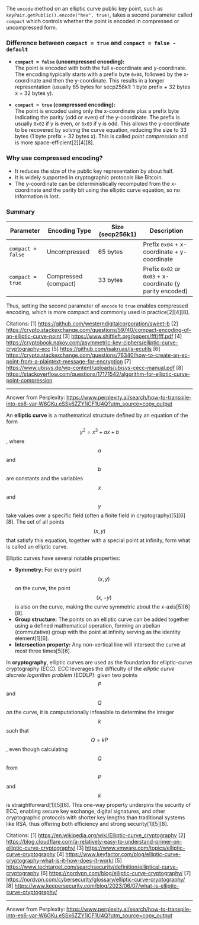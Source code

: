 The `encode` method on an elliptic curve public key point, such as `keyPair.getPublic().encode("hex", true)`, takes a second
parameter called `compact` which controls whether the point is encoded in compressed or uncompressed form.

### Difference between `compact = true` and `compact = false - default`

- **`compact = false` (uncompressed encoding):**  
  The point is encoded with both the full x-coordinate and y-coordinate. The encoding typically starts with a prefix byte
  `0x04`, followed by the x-coordinate and then the y-coordinate. This results in a longer representation (usually 65 bytes
  for secp256k1: 1 byte prefix + 32 bytes x + 32 bytes y).

- **`compact = true` (compressed encoding):**  
  The point is encoded using only the x-coordinate plus a prefix byte indicating the parity (odd or even) of the
  y-coordinate. The prefix is usually `0x02` if y is even, or `0x03` if y is odd. This allows the y-coordinate to be
  recovered by solving the curve equation, reducing the size to 33 bytes (1 byte prefix + 32 bytes x). This is called _point
  compression_ and is more space-efficient[2][4][8].

### Why use compressed encoding?

- It reduces the size of the public key representation by about half.
- It is widely supported in cryptographic protocols like Bitcoin.
- The y-coordinate can be deterministically recomputed from the x-coordinate and the parity bit using the elliptic curve
  equation, so no information is lost.

### Summary

| Parameter         | Encoding Type        | Size (secp256k1) | Description                                               |
| ----------------- | -------------------- | ---------------- | --------------------------------------------------------- |
| `compact = false` | Uncompressed         | 65 bytes         | Prefix `0x04` + x-coordinate + y-coordinate               |
| `compact = true`  | Compressed (compact) | 33 bytes         | Prefix `0x02` or `0x03` + x-coordinate (y parity encoded) |

Thus, setting the second parameter of `encode` to `true` enables compressed encoding, which is more compact and commonly used
in practice[2][4][8].

Citations: [1] https://github.com/westerndigitalcorporation/sweet-b [2]
https://crypto.stackexchange.com/questions/59740/compact-encoding-of-an-elliptic-curve-point [3]
https://www.shiftleft.org/papers/fff/fff.pdf [4]
https://cryptobook.nakov.com/asymmetric-key-ciphers/elliptic-curve-cryptography-ecc [5]
https://github.com/isakruas/js-ecutils [6]
https://crypto.stackexchange.com/questions/76340/how-to-create-an-ec-point-from-a-plaintext-message-for-encryption [7]
https://www.ubisys.de/wp-content/uploads/ubisys-cecc-manual.pdf [8]
https://stackoverflow.com/questions/17171542/algorithm-for-elliptic-curve-point-compression

---

Answer from Perplexity:
https://www.perplexity.ai/search/how-to-transpile-into-es6-var-W6GKu.eSSk6ZZY1iCF1U4Q?utm_source=copy_output

An **elliptic curve** is a mathematical structure defined by an equation of the form $$ y^2 = x^3 + ax + b
$$, where $$ a $$ and $$ b $$ are constants and the variables $$ x $$ and $$ y $$ take values over a specific field (often a finite field in cryptography)[5][6][8]. The set of all points $$(x, y)$$
that satisfy this equation, together with a special point at infinity, form what is called an elliptic curve.

Elliptic curves have several notable properties:

- **Symmetry:** For every point $$(x, y)$$ on the curve, the point $$(x, -y)$$ is also on the curve, making the curve
  symmetric about the x-axis[5][6][8].
- **Group structure:** The points on an elliptic curve can be added together using a defined mathematical operation, forming
  an abelian (commutative) group with the point at infinity serving as the identity element[1][6].
- **Intersection property:** Any non-vertical line will intersect the curve at most three times[5][6].

In **cryptography**, elliptic curves are used as the foundation for elliptic-curve cryptography (ECC). ECC leverages the
difficulty of the _elliptic curve discrete logarithm problem_ (ECDLP): given two points $$P$$ and $$Q$$ on the curve, it is
computationally infeasible to determine the integer $$k$$ such that $$Q = kP$$, even though calculating $$Q$$ from $$P$$ and
$$k$$ is straightforward[1][5][6]. This one-way property underpins the security of ECC, enabling secure key exchange, digital
signatures, and other cryptographic protocols with shorter key lengths than traditional systems like RSA, thus offering both
efficiency and strong security[1][5][8].

Citations: [1] https://en.wikipedia.org/wiki/Elliptic-curve_cryptography [2]
https://blog.cloudflare.com/a-relatively-easy-to-understand-primer-on-elliptic-curve-cryptography/ [3]
https://www.vmware.com/topics/elliptic-curve-cryptography [4]
https://www.keyfactor.com/blog/elliptic-curve-cryptography-what-is-it-how-does-it-work/ [5]
https://www.techtarget.com/searchsecurity/definition/elliptical-curve-cryptography [6]
https://nordvpn.com/blog/elliptic-curve-cryptography/ [7]
https://nordvpn.com/cybersecurity/glossary/elliptic-curve-cryptography/ [8]
https://www.keepersecurity.com/blog/2023/06/07/what-is-elliptic-curve-cryptography/

---

Answer from Perplexity:
https://www.perplexity.ai/search/how-to-transpile-into-es6-var-W6GKu.eSSk6ZZY1iCF1U4Q?utm_source=copy_output
